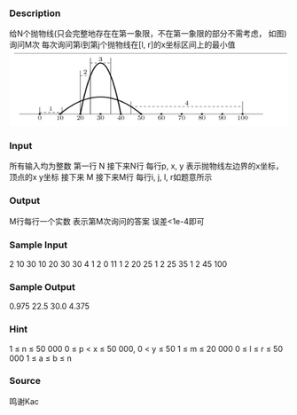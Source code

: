 
### Description
给N个抛物线(只会完整地存在在第一象限，不在第一象限的部分不需考虑， 如图)
询问M次 每次询问第i到第j个抛物线在[l, r]的x坐标区间上的最小值
![](/JudgeOnline/upload/201203/1(12).jpg)
### Input

所有输入均为整数
第一行 N
接下来N行 每行p, x, y 表示抛物线左边界的x坐标，顶点的x y坐标
接下来 M
接下来M行 每行i, j, l, r如题意所示


### Output
M行每行一个实数 表示第M次询问的答案 误差<1e-4即可
### Sample Input
2
10 30 10
20 30 30
4
1 2 0 11
1 2 20 25
1 2 25 35
1 2 45 100



### Sample Output
 
0.975
22.5
30.0
4.375

### Hint
1 ≤ n ≤ 50 000
0 ≤ p < x ≤ 50 000,
0 < y ≤ 50
1 ≤ m ≤ 20 000
0 ≤ l ≤ r ≤ 50 000
1 ≤ a ≤ b ≤ n

### Source
鸣谢Kac